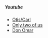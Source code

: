##### Youtube
- [Otis/Carl](https://www.youtube.com/watch?v=B_JUbLzKhqw)
- [Only two of us](https://www.youtube.com/watch?v=jukhJtIhsik&list=PLWlTX25IDqIy_HeO8BsOyt0wAhE9No3Nt&index=3)
- [Don Omar ](https://www.youtube.com/watch?v=7zp1TbLFPp8)
